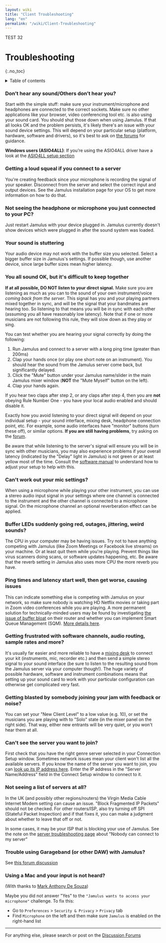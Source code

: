 ```yaml
---
layout: wiki
title: "Client Troubleshooting"
lang: "en"
permalink: "/wiki/Client-Troubleshooting"
---
```


TEST 32

# Troubleshooting
 {:.no_toc}

<details markdown="1">

<summary>Table of contents</summary>

* TOC
 {:toc}

</details>

### Don’t hear any sound/Others don’t hear you?

Start with the simple stuff: make sure your instrument/microphone and headphones are connected to the correct sockets. Make sure no other applications like your browser, video conferencing tool etc. is also using your sound card. You should shut those down when using Jamulus. If that all looks OK and the problem persists, it's likely there's an issue with your sound device settings. This will depend on your particular setup (platform, hardware, software and drivers), so it's best to ask on [the forums](https://github.com/jamulussoftware/jamulus/discussions) for guidance.

**Windows users (ASIO4ALL)**: If you’re using the ASIO4ALL driver have a look at the [ASIO4LL setup section](Installation-for-Windows#setting-up-asio4all)

### Getting a loud squeal if you connect to a server

You're creating feedback since your microphone is recording the signal of your speaker. Disconnect from the server and select the correct input and output devices. See the Jamulus installation page for your OS to get more information on how to do that.

### Not seeing the headphone or microphone you just connected to your PC?

Just restart Jamulus with your device plugged in. Jamulus currently doesn't show devices which were plugged in after the sound system was loaded. 

### Your sound is stuttering

Your audio device may not work with the buffer size you selected. Select a bigger buffer size in Jamulus's settings. If possible though, use another device, since large buffer sizes mean higher latency. 

### You all sound OK, but it's difficult to keep together

**If at all possible, DO NOT listen to your direct signal.** Make sure you are listening as much as you can to the sound of your own instrument/voice _coming back from the server_. This signal has you and your playing partners mixed together in sync, and will be the signal that your bandmates are hearing too. So listening to that means you will be in sync with each other (assuming you all have reasonably low latency). Note that if one or more musicians are not following this rule, they will slow down as they play or sing.

You can test whether you are hearing your signal correctly by doing the following:

1. Run Jamulus and connect to a server with a long ping time (greater than 200ms)
2. Clap your hands once (or play one short note on an instrument). You should hear the sound from the Jamulus server come back, but significantly delayed.
3. Click the "Mute" button under your Jamulus name/slider in the main Jamulus mixer window (**NOT** the "Mute Myself" button on the left).
4. Clap your hands again.

If you hear two claps after step 2, or any claps after step 4, then you are **not** obeying Rule Number One - you have your local audio enabled and should disable it. 

Exactly how you avoid listening to your direct signal will depend on your individual setup - your sound interface, mixing desk, headphone connection point, etc. For example, some audio interfaces have "monitor" buttons (turn these off), or similar options. **If you are still having problems**, try asking on the [forum](https://github.com/jamulussoftware/jamulus/discussions). 

Be aware that while listening to the server's signal will ensure you will be in sync with other musicians, you may also experience problems if your overall latency (indicated by the "Delay" light in Jamulus) is not green or at least yellow most of the time. Consult the [software manual](/wiki/Software-Manual) to understand how to adjust your setup to help with this.

### Can't work out your mic settings?

When using a microphone while playing your other instrument, you can use a stereo audio input signal in your settings where one channel is connected to the instrument and the other channel is connected to a microphone signal. On the microphone channel an optional reverberation effect can be applied.

### Buffer LEDs suddenly going red, outages, jittering, weird sounds?

The CPU in your computer may be having issues. Try not to have anything competing with Jamulus (like Zoom Meetings or Facebook live streams) on your machine. Or at least quit them while you're playing. Prevent things like virus scanners doing scans, or software updates happening, etc. Be aware that the reverb setting in Jamulus also uses more CPU the more reverb you have.

### Ping times and latency start well, then get worse, causing issues

This can indicate something else is competing with Jamulus on your network, so make sure nobody is watching HD Netflix movies or taking part in Zoom video conferences while you are playing. A more permanent solution for technically-minded users may be found by investigating [the issue of buffer bloat](https://www.bufferbloat.net/projects/bloat/wiki/) on their router and whether you can implement Smart Queue Management (SQM). [More details here](https://www.bufferbloat.net/projects/bloat/wiki/What_can_I_do_about_Bufferbloat/).

### Getting frustrated with software channels, audio routing, sample rates and more?

It's usually far easier and more reliable to have a [mixing desk](https://www.thomann.de/pics/bdb/191244/7355025_800.jpg) to connect your kit (instruments, mic, recorder etc.) and then send a simple stereo signal to your sound interface (be sure to listen to the resulting sound from the Jamulus server via your computer though!). The huge variety of possible hardware, software and instrument combinations means that setting up your sound card to work with your particular configuration can otherwise get complicated very fast.

### Getting blasted by somebody joining your jam with feedback or noise?

You can set your "New Client Level" to a low value (e.g. 10), or set the musicians you are playing with to "Solo" state (in the mixer panel on the right side). That way, either new entrants will be very quiet, or you won't hear them at all.

### Can't see the server you want to join?

First check that you have the right genre server selected in your Connection Setup window. Sometimes network issues mean your client won't list all the available servers. If you know the name of the server you want to join, you can [look up its IP address here](https://explorer.jamulus.io/). Enter the IP address in the "Server Name/Address" field in the Connect Setup window to connect to it.

### Not seeing a list of servers at all?

In the UK (and possibly other regions/routers) the Virgin Media Cable Internet Modem setting can cause an issue. "Block Fragmented IP Packets" should not be checked. For other routers/ISP, also try turning off SPI (Stateful Packet Inspection) and if that fixes it, you can make a judgment about whether to leave that off or not.

In some cases, it may be your ISP that is blocking your use of Jamulus. See the note on the [server troubleshooting page](Server-Troubleshooting#nobody-can-connect-to-my-server---but-i-can-connect-locally) about "Nobody can connect to my server"

### Trouble using Garageband (or other DAW) with Jamulus?

See [this forum discussion](https://sourceforge.net/p/llcon/discussion/533517/thread/d3dd58eedc/#b994)

### Using a Mac and your input is not heard?

(With thanks to [Mark Anthony De Souza](https://www.facebook.com/groups/619274602254947/permalink/765122847670121/?comment_id=765525034296569))

Maybe you did not answer "Yes" to the `"Jamulus wants to access your microphone"` challenge.  To fix this:
* Go to `Preferences` > `Security & Privacy` > `Privacy` tab
* Find `Microphone` on the left and then make sure `Jamulus` is enabled on the right-hand list

***

For anything else, please search or post on the [Discussion Forums](https://github.com/jamulussoftware/jamulus/discussions)
